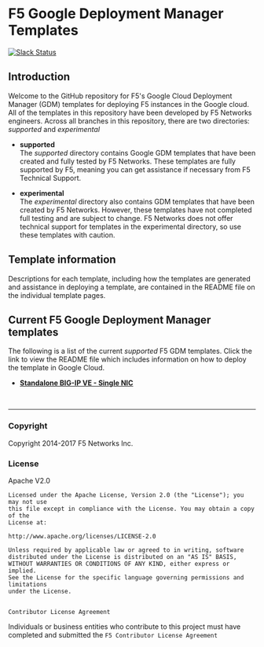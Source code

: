# F5 Google Deployment Manager Templates 
[![Slack Status](https://f5cloudsolutions.herokuapp.com/badge.svg)](https://f5cloudsolutions.herokuapp.com)

## Introduction
 
Welcome to the GitHub repository for F5's Google Cloud Deployment Manager (GDM) templates for deploying F5 instances in the Google cloud.  All of the templates in this repository have been developed by F5 Networks engineers. Across all branches in this repository, there are two directories: *supported* and *experimental*

  - **supported**<br>
  The *supported* directory contains Google GDM templates that have been created and fully tested by F5 Networks. These templates are fully supported by F5, meaning you can get assistance if necessary from F5 Technical Support.

  - **experimental**<br>
  The *experimental* directory also contains GDM templates that have been created by F5 Networks. However, these templates have not completed full testing and are subject to change. F5 Networks does not offer technical support for templates in the experimental directory, so use these templates with caution.

## Template information
Descriptions for each template, including how the templates are generated and assistance in deploying a template, are contained in the README file on the individual template pages.


## Current F5 Google Deployment Manager templates
The following is a list of the current *supported* F5 GDM templates. Click the link to view the README file which includes information on how to deploy the template in Google Cloud.
<br>
  - [**Standalone BIG-IP VE - Single NIC**](https://github.com/F5Networks/f5-google-gdm-templates/tree/master/supported/standalone/1nic)</a>
  
<br> 

---

### Copyright

Copyright 2014-2017 F5 Networks Inc.


### License


Apache V2.0
~~~~~~~~~~~
Licensed under the Apache License, Version 2.0 (the "License"); you may not use
this file except in compliance with the License. You may obtain a copy of the
License at:

http://www.apache.org/licenses/LICENSE-2.0

Unless required by applicable law or agreed to in writing, software
distributed under the License is distributed on an "AS IS" BASIS,
WITHOUT WARRANTIES OR CONDITIONS OF ANY KIND, either express or implied.
See the License for the specific language governing permissions and limitations
under the License.


Contributor License Agreement
~~~~~~~~~~~~~~~~~~~~~~~~~~~~~
Individuals or business entities who contribute to this project must have
completed and submitted the `F5 Contributor License Agreement`

